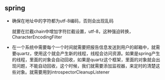 ## spring



* 确保在地址中的字符都为utf-8编码，否则会出现乱码

  就要在拦截chain中增加字符拦截设置，utf-8，这种强迫转换，CharacterEncodingFilter



* 在一个系统中需要每个一个时间就需要把报告信息发送到用户的邮箱中，就需要quartz，使用这个就会产生新的线程，线程会访问资源。如果是spring产生的线程，里面的对象会自动回收，如果是quartz这个框架，里面的对象就会出现问题，不能自动回收，这个时候，我们就需要添加监视器，来定时的清楚这些对象。就需要用到introspectorCleanupListener